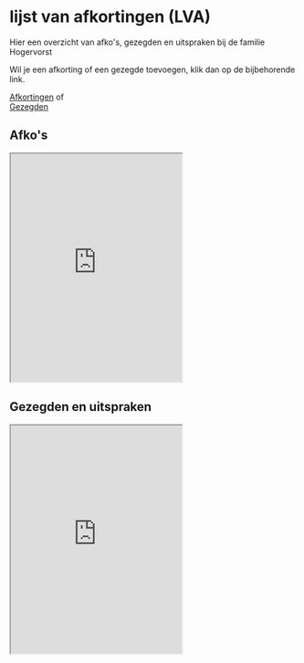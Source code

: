 # lijst van afkortingen (LVA)
Hier een overzicht van afko's, gezegden en uitspraken bij de familie Hogervorst

Wil je een afkorting of een gezegde toevoegen, klik dan op de bijbehorende link.

[Afkortingen](https://docs.google.com/forms/d/1O1_ZxwYfXWFmidYzOw0PcGihiS8hHnEXrUpv7ptHc3Y/viewform) of  
[Gezegden](https://docs.google.com/forms/d/18Xn0m2jVelMK-v40t3MGXHijOvOBP4YzoJiaQO270Xg/viewform)


## Afko's

<iframe  src="https://docs.google.com/spreadsheets/d/e/2PACX-1vTMs8d7XumaPkLkrVC0DXJUI0VufUaH2tO1s0meqRabf5mD8PsaBb4agZx5swz1la2dTGW1aXQ8SqpG/pubhtml?widget=true&amp;headers=false" width="300" height="400"></iframe>



## Gezegden en uitspraken

<iframe src="https://docs.google.com/spreadsheets/d/e/2PACX-1vQwW0gVSqYHOSjWGeVurIIpQUgQi-PrlzXyvKKGEotJqVHKw9yoBVR3GuRylJadMkAJ9Qa0QZVMx9qn/pubhtml?widget=true&amp;headers=false" width="300" height="400" ></iframe>







